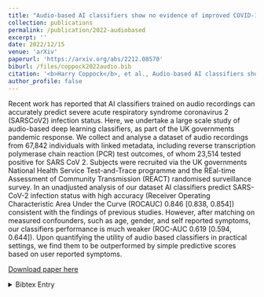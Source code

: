 ```yaml
---
title: "Audio-based AI classifiers show no evidence of improved COVID-19 screening over simple symptoms checkers"
collection: publications
permalink: /publication/2022-audiobased
excerpt: ''
date: 2022/12/15
venue: 'arXiv'
paperurl: 'https://arxiv.org/abs/2212.08570'
biburl: /files/coppock2022audio.bib
citation: '<b>Harry Coppock</b>, et al., Audio-based AI classifiers show no evidence of improved COVID-19 screening over simple symptoms checkers, arXiv, 2022'
author_profile: false
---
```

Recent work has reported that AI classifiers trained on audio recordings can accurately predict severe acute respiratory syndrome coronavirus 2 (SARSCoV2) infection status. Here, we undertake a large scale study of audio-based deep learning classifiers, as part of the UK governments pandemic response. We collect and analyse a dataset of audio recordings from 67,842 individuals with linked metadata, including reverse transcription polymerase chain reaction (PCR) test outcomes, of whom 23,514 tested positive for SARS CoV 2. Subjects were recruited via the UK governments National Health Service Test-and-Trace programme and the REal-time Assessment of Community Transmission (REACT) randomised surveillance survey. In an unadjusted analysis of our dataset AI classifiers predict SARS-CoV-2 infection status with high accuracy (Receiver Operating Characteristic Area Under the Curve (ROCAUC) 0.846 [0.838, 0.854]) consistent with the findings of previous studies. However, after matching on measured confounders, such as age, gender, and self reported symptoms, our classifiers performance is much weaker (ROC-AUC 0.619 [0.594, 0.644]). Upon quantifying the utility of audio based classifiers in practical settings, we find them to be outperformed by simple predictive scores based on user reported symptoms.

[Download paper here](https://arxiv.org/abs/2212.08570)


<script
	type="module"
	src="https://gradio.s3-us-west-2.amazonaws.com/3.36.1/gradio.js"
></script>

<gradio-app src="https://harrycoppock-interview-demo.hf.space"></gradio-app>


<details closed>
<summary>Bibtex Entry</summary>
<code>
<pre>
@misc{coppock2022audio,
  doi = {10.48550/ARXIV.2212.08570},
  url = {https://arxiv.org/abs/2212.08570},
  author = {Coppock, Harry and Nicholson, George and Kiskin, Ivan and Koutra, Vasiliki and Baker, Kieran and Budd, Jobie and Payne, Richard and Karoune, Emma and Hurley, David and Titcomb, Alexander and Egglestone, Sabrina and Cañadas, Ana Tendero and Butler, Lorraine and Jersakova, Radka and Mellor, Jonathon and Patel, Selina and Thornley, Tracey and Diggle, Peter and Richardson, Sylvia and Packham, Josef and Schuller, Björn W. and Pigoli, Davide and Gilmour, Steven and Roberts, Stephen and Holmes, Chris},
  keywords = {Sound (cs.SD), Machine Learning (cs.LG), Audio and Speech Processing (eess.AS), FOS: Computer and information sciences, FOS: Computer and information sciences, FOS: Electrical engineering, electronic engineering, information engineering, FOS: Electrical engineering, electronic engineering, information engineering},
  title = {Audio-based AI classifiers show no evidence of improved COVID-19 screening over simple symptoms checkers},
  publisher = {arXiv},
  year = {2022},
  copyright = {Creative Commons Attribution 4.0 International}
}

</pre>
</code>
</details>